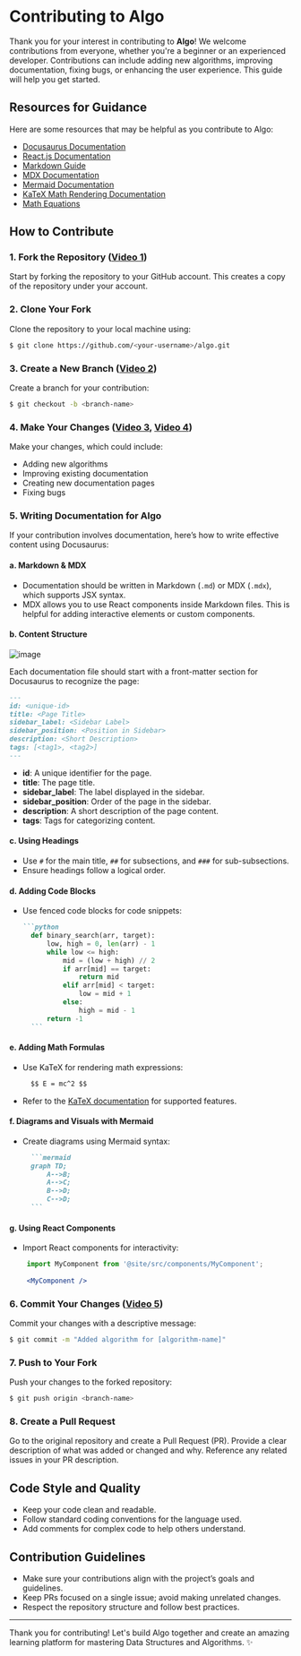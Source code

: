 # Contributing to Algo

Thank you for your interest in contributing to **Algo**! We welcome contributions from everyone, whether you're a beginner or an experienced developer. Contributions can include adding new algorithms, improving documentation, fixing bugs, or enhancing the user experience. This guide will help you get started.

## Resources for Guidance
Here are some resources that may be helpful as you contribute to Algo:
- [Docusaurus Documentation](https://docusaurus.io/docs/docs-introduction)
- [React.js Documentation](https://react.dev/learn)
- [Markdown Guide](https://www.markdownguide.org/)
- [MDX Documentation](https://mdxjs.com/docs/)
- [Mermaid Documentation](https://mermaid.js.org/)
- [KaTeX Math Rendering Documentation](https://katex.org/docs/supported.html)
- [Math Equations](https://docusaurus.io/docs/markdown-features/math-equations)

## How to Contribute

### 1. Fork the Repository ([Video 1](https://www.loom.com/share/4c5f309a28c444caa4e70557669979f6?sid=88202acf-3ab8-4321-bcf2-3ced94215994))
Start by forking the repository to your GitHub account. This creates a copy of the repository under your account.

### 2. Clone Your Fork
Clone the repository to your local machine using:

```bash
$ git clone https://github.com/<your-username>/algo.git
```

### 3. Create a New Branch ([Video 2](https://www.loom.com/share/74493008c617419ea1a1f69755124dd8?sid=28379156-ff84-4e57-90a9-234b4ba15160))
Create a branch for your contribution:

```bash
$ git checkout -b <branch-name>
```

### 4. Make Your Changes ([Video 3](https://www.loom.com/share/ea1a931b8f9a492a8994ca3d006a4526?sid=0b889369-23a4-42c7-a61e-7e7de1474494), [Video 4](https://www.loom.com/share/55b170e45b7d4cbdb4fa443b84d03a3c?sid=7a4c1db8-ae74-4a05-815c-ca6f30f8c5c4))
Make your changes, which could include:
- Adding new algorithms
- Improving existing documentation
- Creating new documentation pages
- Fixing bugs

### 5. Writing Documentation for Algo
If your contribution involves documentation, here’s how to write effective content using Docusaurus:

#### a. Markdown & MDX
- Documentation should be written in Markdown (`.md`) or MDX (`.mdx`), which supports JSX syntax.
- MDX allows you to use React components inside Markdown files. This is helpful for adding interactive elements or custom components.

#### b. Content Structure

![image](https://github.com/user-attachments/assets/a3567a71-6ca5-4f78-b736-59f2109440f5)

Each documentation file should start with a front-matter section for Docusaurus to recognize the page:

```md
---
id: <unique-id>
title: <Page Title>
sidebar_label: <Sidebar Label>
sidebar_position: <Position in Sidebar>
description: <Short Description>
tags: [<tag1>, <tag2>]
---
```
- **id**: A unique identifier for the page.
- **title**: The page title.
- **sidebar_label**: The label displayed in the sidebar.
- **sidebar_position**: Order of the page in the sidebar.
- **description**: A short description of the page content.
- **tags**: Tags for categorizing content.

#### c. Using Headings
- Use `#` for the main title, `##` for subsections, and `###` for sub-subsections.
- Ensure headings follow a logical order.

#### d. Adding Code Blocks
- Use fenced code blocks for code snippets:

  ````md
  ```python
    def binary_search(arr, target):
        low, high = 0, len(arr) - 1
        while low <= high:
            mid = (low + high) // 2
            if arr[mid] == target:
                return mid
            elif arr[mid] < target:
                low = mid + 1
            else:
                high = mid - 1
        return -1
    ```
  ````

#### e. Adding Math Formulas
- Use KaTeX for rendering math expressions:

  ```md
    $$ E = mc^2 $$
    ```
- Refer to the [KaTeX documentation](https://katex.org/docs/supported.html) for supported features.

#### f. Diagrams and Visuals with Mermaid
- Create diagrams using Mermaid syntax:

  ````md
    ```mermaid
    graph TD;
        A-->B;
        A-->C;
        B-->D;
        C-->D;
    ```
  ````

#### g. Using React Components
- Import React components for interactivity:

   ```jsx
    import MyComponent from '@site/src/components/MyComponent';
    
    <MyComponent />
    ```

### 6. Commit Your Changes ([Video 5](https://www.loom.com/share/47d2ba8e35fd4382979899fe21c29974?sid=8b5a3af6-5a80-4025-b045-76e64ff9a839))
Commit your changes with a descriptive message:

```bash
$ git commit -m "Added algorithm for [algorithm-name]"
```

### 7. Push to Your Fork
Push your changes to the forked repository:

```bash
$ git push origin <branch-name>
```

### 8. Create a Pull Request
Go to the original repository and create a Pull Request (PR). Provide a clear description of what was added or changed and why. Reference any related issues in your PR description.

## Code Style and Quality
- Keep your code clean and readable.
- Follow standard coding conventions for the language used.
- Add comments for complex code to help others understand.

## Contribution Guidelines
- Make sure your contributions align with the project’s goals and guidelines.
- Keep PRs focused on a single issue; avoid making unrelated changes.
- Respect the repository structure and follow best practices.

---

Thank you for contributing! Let's build Algo together and create an amazing learning platform for mastering Data Structures and Algorithms. ✨
